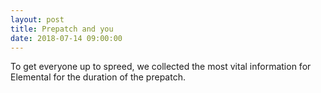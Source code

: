 ```yaml
---
layout: post
title: Prepatch and you
date: 2018-07-14 09:00:00
---
```

To get everyone up to spreed, we collected the most vital information
for Elemental for the duration of the prepatch.
